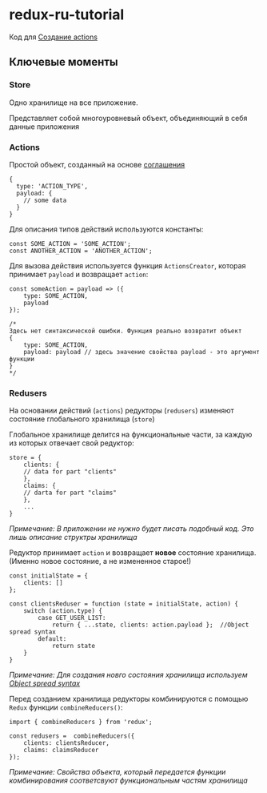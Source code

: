 # redux-ru-tutorial
Код для [Создание actions](https://maxfarseer.gitbooks.io/redux-course-ru/content/sozdanie_actions.html)

## Ключевые моменты

### Store

Одно хранилище на все приложение.

Представляет собой многоуровневый объект, объединяющий в себя данные приложения

### Actions

Простой объект, созданный на основе [соглашения](https://github.com/acdlite/flux-standard-action)

```
{
  type: 'ACTION_TYPE',
  payload: {
    // some data  
  }
}
```

Для описания типов действий используются константы:

```
const SOME_ACTION = 'SOME_ACTION';
const ANOTHER_ACTION = 'ANOTHER_ACTION';
```

Для вызова действия используется функция `ActionsCreator`, которая принимает `payload` и возвращает `action`:

```
const someAction = payload => ({
    type: SOME_ACTION,
    payload
});

/* 
Здесь нет синтаксической ошибки. Функция реально возвратит объект
{
    type: SOME_ACTION,
    payload: payload // здесь значение свойства payload - это аргумент функции
}   
*/
```

### Redusers

На основании действий (`actions`) редукторы (`redusers`) изменяют состояние глобального хранилища (`store`)

Глобальное хранилище делится на функциональные части, за каждую из которых отвечает свой редуктор:

```
store = {
    clients: {
    // data for part "clients"
    },
    claims: {
    // darta for part "claims"
    },
    ...
}
```
*Примечание: В приложении не нужно будет писать подобный код. Это лишь описание структры хранилища*

Редуктор принимает `action` и возвращает **новое** состояние хранилища. (Именно новое состояние, а не измененное старое!)

```
const initialState = {
    clients: []
};

const clientsReduser = function (state = initialState, action) {
    switch (action.type) {
        case GET_USER_LIST:
            return { ...state, clients: action.payload };  //Object spread syntax
        default:
            return state
    }
}
```
*Примечание: Для создания новго состояния хранилища используем [Object spread syntax](https://github.com/sebmarkbage/ecmascript-rest-spread)*

Перед созданием хранилища редукторы комбинируются с помощью `Redux` функции `combineReducers()`:

```
import { combineReducers } from 'redux';

const redusers =  combineReducers({
    clients: clientsReducer,
    claims: claimsReducer
});
```
*Примечание: Свойства объекта, который передается функции комбинирования соответсвуют функциональным частям хранилища* 